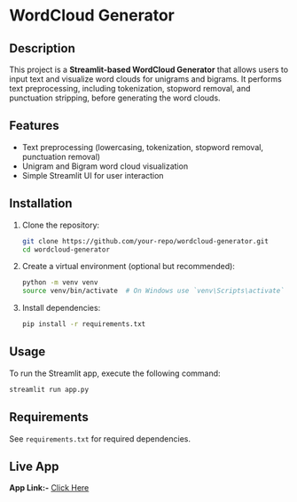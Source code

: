 # WordCloud Generator

## Description
This project is a **Streamlit-based WordCloud Generator** that allows users to input text and visualize word clouds for unigrams and bigrams. It performs text preprocessing, including tokenization, stopword removal, and punctuation stripping, before generating the word clouds.

## Features
- Text preprocessing (lowercasing, tokenization, stopword removal, punctuation removal)
- Unigram and Bigram word cloud visualization
- Simple Streamlit UI for user interaction

## Installation
1. Clone the repository:
   ```bash
   git clone https://github.com/your-repo/wordcloud-generator.git
   cd wordcloud-generator
   ```
2. Create a virtual environment (optional but recommended):
   ```bash
   python -m venv venv
   source venv/bin/activate  # On Windows use `venv\Scripts\activate`
   ```
3. Install dependencies:
   ```bash
   pip install -r requirements.txt
   ```

## Usage
To run the Streamlit app, execute the following command:
```bash
streamlit run app.py
```

## Requirements
See `requirements.txt` for required dependencies.

## Live App
**App Link:-** [Click Here](https://pkr1234-wordcloud-generator.hf.space)

